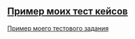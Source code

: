 ﻿[Пример моих тест кейсов](https://docs.google.com/spreadsheets/d/1qLGHnhKJtZP9SgBlP4qwOjgLdj8aPFaTPo-5x2hGWY8/edit#gid=306401338)
---
[Пример моего тестового задания](https://docs.google.com/spreadsheets/d/1pHUPQ3RNM4AtXOOsjLUGfgYfUemdCZqHQmARda0g4-E/edit?usp=sharing
)
